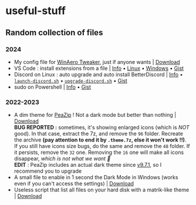 # useful-stuff
## Random collection of files

### 2024

- My config file for [WinAero Tweaker](https://winaero.com/winaero-tweaker/), just if anyone wants | [Download](https://github.com/EDM115/useful-stuff/raw/main/scripts/Winaero_Tweaker_EDM115.ini)
- VS Code : install extensions from a file | [Info](https://github.com/EDM115/useful-stuff/blob/main/scripts/VS%20Code%20-%20install%20extensions%20from%20a%20file.md) • [Linux](https://github.com/EDM115/useful-stuff/raw/main/scripts/vs-code-install-extensions.sh) • [Windows](https://github.com/EDM115/useful-stuff/raw/main/scripts/vs-code-install-extensions.bat) • [Gist](https://gist.github.com/EDM115/7f90913892cf5dd0e5141316ea37b261)
- Discord on Linux : auto upgrade and auto install BetterDiscord | [Info](https://github.com/EDM115/useful-stuff/blob/main/scripts/Discord%20on%20Linux%20-%20auto%20upgrade%20and%20auto%20install%20BetterDiscord.md) • [`launch-discord.sh`](https://github.com/EDM115/useful-stuff/raw/main/scripts/launch-discord.sh) • [`upgrade-discord.sh`](https://github.com/EDM115/useful-stuff/raw/main/scripts/upgrade-discord.sh) • [Gist](https://gist.github.com/EDM115/5b6918c4433de7038588c78d602f7de5)
- sudo on Powershell | [Info](https://github.com/EDM115/useful-stuff/blob/main/scripts/sudo%20on%20PowerShell.md) • [Gist](https://gist.github.com/EDM115/daff204ae4bb19f0a90291d036e433ed)

### 2022-2023

- A dim theme for [PeaZip](https://github.com/peazip/PeaZip) ! Not a dark mode but better than nothing | [Download](https://github.com/EDM115/useful-stuff/raw/main/themes/Dim_Theme_v2.theme.7z)  
**BUG REPORTED :** sometimes, it's showing enlarged icons (which is *NOT* good). In that case, extract the 7z, and remove the `96` folder. Recreate the archive **(pay attention to end it by `.theme.7z`, else it won't work !!)**. If you still have icons size bugs, do the same and remove the `48` folder. If it persists, remove the `32` one. Removing the `16` one will make all icons disappear, *which is not what we want 🥲*  
**EDIT** : PeaZip includes an actual dark theme since [v9.7.1](https://github.com/peazip/PeaZip/releases/tag/9.7.1), so I recommend you to upgrade
- A small file to enable in 1 second the Dark Mode in Windows (works even if you can't access the settings) | [Download](https://github.com/EDM115/useful-stuff/raw/main/themes/darkmode.reg)
- Useless script that list all files on your hard disk with a matrik-like theme | [Download](https://github.com/EDM115/useful-stuff/raw/main/scripts/matrix.bat)
